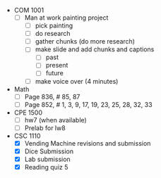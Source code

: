 - COM 1001
	- [ ] Man at work painting project
		- [ ] pick painting
		- [ ] do research
		- [ ] gather chunks (do more research)
		- [ ] make slide and add chunks and captions
			- [ ] past
			- [ ] present
			- [ ] future
		- [ ] make voice over (4 minutes)
- Math
	- [ ] Page 836, # 85, 87
	- [ ] Page 852, # 1, 3, 9, 17, 19, 23, 25, 28, 32, 33
- CPE 1500
	 - [ ] hw7 (when available)
	 - [ ] Prelab for lw8
- CSC 1110
	- [x] Vending Machine revisions and submission
	- [x] Dice Submission
	- [x] Lab submission
	- [x] Reading quiz 5